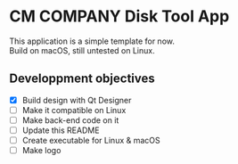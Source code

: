 # CM COMPANY Disk Tool App

This application is a simple template for now.\
Build on macOS, still untested on Linux.

## Developpment objectives
- [x] Build design with Qt Designer
- [ ] Make it compatible on Linux
- [ ] Make back-end code on it
- [ ] Update this README
- [ ] Create executable for Linux & macOS
- [ ] Make logo